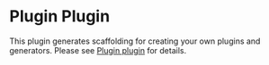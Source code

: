 # Plugin Plugin

This plugin generates scaffolding for creating your own plugins and generators.
Please see [Plugin plugin](https://code-shaper.dev/docs/reference/plugin-plugin)
for details.
